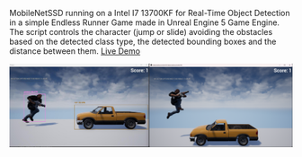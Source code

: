 MobileNetSSD running on a Intel I7 13700KF for Real-Time Object Detection in a simple Endless Runner Game made in Unreal Engine 5 Game Engine. The script controls the character (jump or slide) avoiding the obstacles based on the detected class type, the detected bounding boxes and the distance between them. [Live Demo](https://www.youtube.com/watch?v=iz0dCG8FkoA&ab_channel=StefanosPas)

![Image1](Images/example.png)
